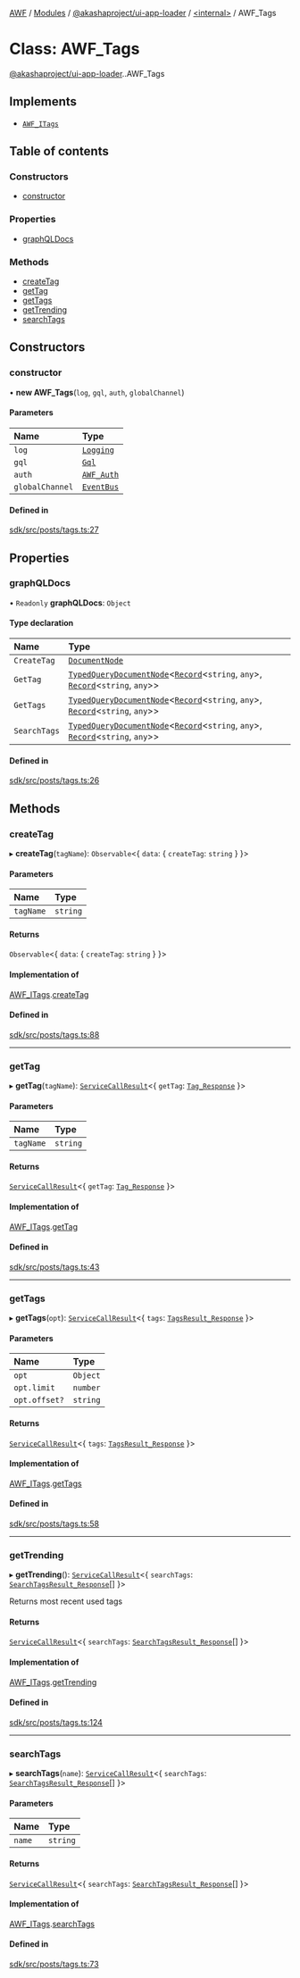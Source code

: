 [AWF](../README.md) / [Modules](../modules.md) / [@akashaproject/ui-app-loader](../modules/akashaproject_ui_app_loader.md) / [<internal\>](../modules/akashaproject_ui_app_loader._internal_.md) / AWF\_Tags

# Class: AWF\_Tags

[@akashaproject/ui-app-loader](../modules/akashaproject_ui_app_loader.md).[<internal>](../modules/akashaproject_ui_app_loader._internal_.md).AWF_Tags

## Implements

- [`AWF_ITags`](../interfaces/akashaproject_ui_app_loader._internal_.AWF_ITags.md)

## Table of contents

### Constructors

- [constructor](akashaproject_ui_app_loader._internal_.AWF_Tags.md#constructor)

### Properties

- [graphQLDocs](akashaproject_ui_app_loader._internal_.AWF_Tags.md#graphqldocs)

### Methods

- [createTag](akashaproject_ui_app_loader._internal_.AWF_Tags.md#createtag)
- [getTag](akashaproject_ui_app_loader._internal_.AWF_Tags.md#gettag)
- [getTags](akashaproject_ui_app_loader._internal_.AWF_Tags.md#gettags)
- [getTrending](akashaproject_ui_app_loader._internal_.AWF_Tags.md#gettrending)
- [searchTags](akashaproject_ui_app_loader._internal_.AWF_Tags.md#searchtags)

## Constructors

### constructor

• **new AWF_Tags**(`log`, `gql`, `auth`, `globalChannel`)

#### Parameters

| Name | Type |
| :------ | :------ |
| `log` | [`Logging`](akashaproject_ui_app_loader._internal_.Logging.md) |
| `gql` | [`Gql`](akashaproject_ui_app_loader._internal_.Gql.md) |
| `auth` | [`AWF_Auth`](akashaproject_ui_app_loader._internal_.AWF_Auth.md) |
| `globalChannel` | [`EventBus`](akashaproject_ui_app_loader._internal_.EventBus.md) |

#### Defined in

[sdk/src/posts/tags.ts:27](https://github.com/AKASHAorg/akasha-world-framework/blob/d81a7246/sdk/src/posts/tags.ts#L27)

## Properties

### graphQLDocs

• `Readonly` **graphQLDocs**: `Object`

#### Type declaration

| Name | Type |
| :------ | :------ |
| `CreateTag` | [`DocumentNode`](../interfaces/akashaproject_ui_app_loader._internal_.DocumentNode.md) |
| `GetTag` | [`TypedQueryDocumentNode`](../interfaces/akashaproject_ui_app_loader._internal_.TypedQueryDocumentNode.md)<[`Record`](../modules/akashaproject_ui_app_loader._internal_.md#record)<`string`, `any`\>, [`Record`](../modules/akashaproject_ui_app_loader._internal_.md#record)<`string`, `any`\>\> |
| `GetTags` | [`TypedQueryDocumentNode`](../interfaces/akashaproject_ui_app_loader._internal_.TypedQueryDocumentNode.md)<[`Record`](../modules/akashaproject_ui_app_loader._internal_.md#record)<`string`, `any`\>, [`Record`](../modules/akashaproject_ui_app_loader._internal_.md#record)<`string`, `any`\>\> |
| `SearchTags` | [`TypedQueryDocumentNode`](../interfaces/akashaproject_ui_app_loader._internal_.TypedQueryDocumentNode.md)<[`Record`](../modules/akashaproject_ui_app_loader._internal_.md#record)<`string`, `any`\>, [`Record`](../modules/akashaproject_ui_app_loader._internal_.md#record)<`string`, `any`\>\> |

#### Defined in

[sdk/src/posts/tags.ts:26](https://github.com/AKASHAorg/akasha-world-framework/blob/d81a7246/sdk/src/posts/tags.ts#L26)

## Methods

### createTag

▸ **createTag**(`tagName`): `Observable`<{ `data`: { `createTag`: `string`  }  }\>

#### Parameters

| Name | Type |
| :------ | :------ |
| `tagName` | `string` |

#### Returns

`Observable`<{ `data`: { `createTag`: `string`  }  }\>

#### Implementation of

[AWF_ITags](../interfaces/akashaproject_ui_app_loader._internal_.AWF_ITags.md).[createTag](../interfaces/akashaproject_ui_app_loader._internal_.AWF_ITags.md#createtag)

#### Defined in

[sdk/src/posts/tags.ts:88](https://github.com/AKASHAorg/akasha-world-framework/blob/d81a7246/sdk/src/posts/tags.ts#L88)

___

### getTag

▸ **getTag**(`tagName`): [`ServiceCallResult`](../modules/akashaproject_ui_app_loader._internal_.md#servicecallresult)<{ `getTag`: [`Tag_Response`](../interfaces/akashaproject_ui_app_loader._internal_.Tag_Response.md)  }\>

#### Parameters

| Name | Type |
| :------ | :------ |
| `tagName` | `string` |

#### Returns

[`ServiceCallResult`](../modules/akashaproject_ui_app_loader._internal_.md#servicecallresult)<{ `getTag`: [`Tag_Response`](../interfaces/akashaproject_ui_app_loader._internal_.Tag_Response.md)  }\>

#### Implementation of

[AWF_ITags](../interfaces/akashaproject_ui_app_loader._internal_.AWF_ITags.md).[getTag](../interfaces/akashaproject_ui_app_loader._internal_.AWF_ITags.md#gettag)

#### Defined in

[sdk/src/posts/tags.ts:43](https://github.com/AKASHAorg/akasha-world-framework/blob/d81a7246/sdk/src/posts/tags.ts#L43)

___

### getTags

▸ **getTags**(`opt`): [`ServiceCallResult`](../modules/akashaproject_ui_app_loader._internal_.md#servicecallresult)<{ `tags`: [`TagsResult_Response`](../interfaces/akashaproject_ui_app_loader._internal_.TagsResult_Response.md)  }\>

#### Parameters

| Name | Type |
| :------ | :------ |
| `opt` | `Object` |
| `opt.limit` | `number` |
| `opt.offset?` | `string` |

#### Returns

[`ServiceCallResult`](../modules/akashaproject_ui_app_loader._internal_.md#servicecallresult)<{ `tags`: [`TagsResult_Response`](../interfaces/akashaproject_ui_app_loader._internal_.TagsResult_Response.md)  }\>

#### Implementation of

[AWF_ITags](../interfaces/akashaproject_ui_app_loader._internal_.AWF_ITags.md).[getTags](../interfaces/akashaproject_ui_app_loader._internal_.AWF_ITags.md#gettags)

#### Defined in

[sdk/src/posts/tags.ts:58](https://github.com/AKASHAorg/akasha-world-framework/blob/d81a7246/sdk/src/posts/tags.ts#L58)

___

### getTrending

▸ **getTrending**(): [`ServiceCallResult`](../modules/akashaproject_ui_app_loader._internal_.md#servicecallresult)<{ `searchTags`: [`SearchTagsResult_Response`](../interfaces/akashaproject_ui_app_loader._internal_.SearchTagsResult_Response.md)[]  }\>

Returns most recent used tags

#### Returns

[`ServiceCallResult`](../modules/akashaproject_ui_app_loader._internal_.md#servicecallresult)<{ `searchTags`: [`SearchTagsResult_Response`](../interfaces/akashaproject_ui_app_loader._internal_.SearchTagsResult_Response.md)[]  }\>

#### Implementation of

[AWF_ITags](../interfaces/akashaproject_ui_app_loader._internal_.AWF_ITags.md).[getTrending](../interfaces/akashaproject_ui_app_loader._internal_.AWF_ITags.md#gettrending)

#### Defined in

[sdk/src/posts/tags.ts:124](https://github.com/AKASHAorg/akasha-world-framework/blob/d81a7246/sdk/src/posts/tags.ts#L124)

___

### searchTags

▸ **searchTags**(`name`): [`ServiceCallResult`](../modules/akashaproject_ui_app_loader._internal_.md#servicecallresult)<{ `searchTags`: [`SearchTagsResult_Response`](../interfaces/akashaproject_ui_app_loader._internal_.SearchTagsResult_Response.md)[]  }\>

#### Parameters

| Name | Type |
| :------ | :------ |
| `name` | `string` |

#### Returns

[`ServiceCallResult`](../modules/akashaproject_ui_app_loader._internal_.md#servicecallresult)<{ `searchTags`: [`SearchTagsResult_Response`](../interfaces/akashaproject_ui_app_loader._internal_.SearchTagsResult_Response.md)[]  }\>

#### Implementation of

[AWF_ITags](../interfaces/akashaproject_ui_app_loader._internal_.AWF_ITags.md).[searchTags](../interfaces/akashaproject_ui_app_loader._internal_.AWF_ITags.md#searchtags)

#### Defined in

[sdk/src/posts/tags.ts:73](https://github.com/AKASHAorg/akasha-world-framework/blob/d81a7246/sdk/src/posts/tags.ts#L73)
